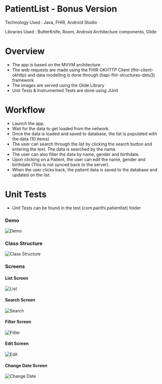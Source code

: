 # PatientList - Bonus Version

Technology Used : Java, FHIR, Android Studio

Libraries Used : ButterKnife, Room, Android Architecture components, Glide

# Overview

  - The app is based on the MVVM architecture
  - The web requests are made using the FHIR OKHTTP Client (fhir-client-okhttp) and data modelling is done through (hapi-fhir-structures-dstu3) framework
  - The images are served using the Glide Library
  - Unit Tests & Instrumented Tests are done using JUnit

# Workflow

   - Launch the app.
   - Wait for the data to get loaded from the network.
   - Once the data is loaded and saved to database, the list is populated with the data (10 items)
   - The user can search through the list by clicking the search button and entering the text. The data is searched by the name.
   - The user can also filter the data by name, gender and birthdate.
   - Upon clicking on a Patient, the user can edit the name, gender and birthdate (This is not synced back to the server).
   - When the user clicks back, the patient data is saved to the database and updated on the list.

# Unit Tests

   - Unit Tests can be found in the test (com.parithi.patientlist) folder

### Demo

![Demo](play.gif)

### Class Structure

![Class Structure](ClassStructure.png)

### Screens

#### List Screen

![List](1.png)

#### Search Screen
![Search](2.png)

#### Filter Screen
![Filter](3.png)

#### Edit Screen
![Edit](4.png)

#### Change Date Screen
![Change Date](5.png)

